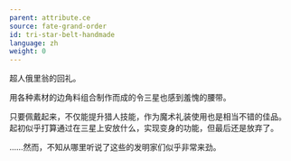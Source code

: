 ```yaml
---
parent: attribute.ce
source: fate-grand-order
id: tri-star-belt-handmade
language: zh
weight: 0
---
```


超人俄里翁的回礼。

用各种素材的边角料组合制作而成的令三星也感到羞愧的腰带。

只要佩戴起来，不仅能提升猎人技能，作为魔术礼装使用也是相当不错的佳品。
起初似乎打算通过在三星上安放什么，实现变身的功能，但最后还是放弃了。

……然而，不知从哪里听说了这些的发明家们似乎非常来劲。
